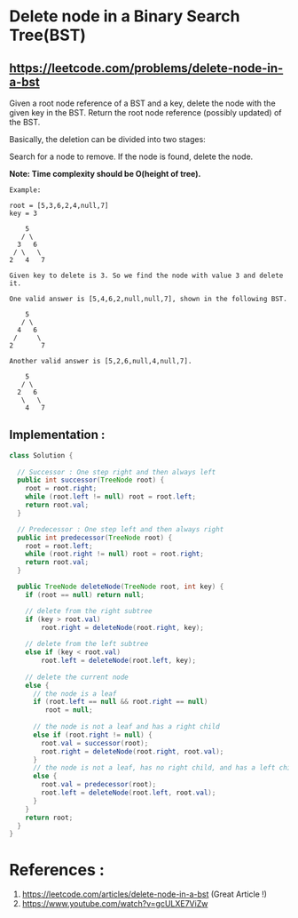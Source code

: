 # Delete node in a Binary Search Tree(BST)
## https://leetcode.com/problems/delete-node-in-a-bst

Given a root node reference of a BST and a key, delete the node with the given key in the BST. Return the root node reference (possibly updated) of the BST.

Basically, the deletion can be divided into two stages:

Search for a node to remove.
If the node is found, delete the node.

**Note: Time complexity should be O(height of tree).**

```
Example:

root = [5,3,6,2,4,null,7]
key = 3

    5
   / \
  3   6
 / \   \
2   4   7

Given key to delete is 3. So we find the node with value 3 and delete it.

One valid answer is [5,4,6,2,null,null,7], shown in the following BST.

    5
   / \
  4   6
 /     \
2       7

Another valid answer is [5,2,6,null,4,null,7].

    5
   / \
  2   6
   \   \
    4   7
```
## Implementation :

```java
class Solution {
  
  // Successor : One step right and then always left
  public int successor(TreeNode root) {
    root = root.right;
    while (root.left != null) root = root.left;
    return root.val;
  }

  // Predecessor : One step left and then always right
  public int predecessor(TreeNode root) {
    root = root.left;
    while (root.right != null) root = root.right;
    return root.val;
  }

  public TreeNode deleteNode(TreeNode root, int key) {
    if (root == null) return null;

    // delete from the right subtree
    if (key > root.val) 
        root.right = deleteNode(root.right, key);
    
    // delete from the left subtree
    else if (key < root.val) 
        root.left = deleteNode(root.left, key);
    
    // delete the current node
    else {
      // the node is a leaf
      if (root.left == null && root.right == null) 
         root = null;
      
      // the node is not a leaf and has a right child
      else if (root.right != null) {
        root.val = successor(root);
        root.right = deleteNode(root.right, root.val);
      }
      // the node is not a leaf, has no right child, and has a left child    
      else {
        root.val = predecessor(root);
        root.left = deleteNode(root.left, root.val);
      }
    }
    return root;
  }
}
```

# References :
1. https://leetcode.com/articles/delete-node-in-a-bst (Great Article !)
2. https://www.youtube.com/watch?v=gcULXE7ViZw
